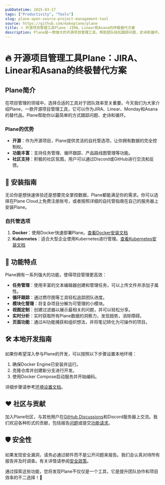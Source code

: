 ```yaml
---
pubDatetime: 2025-03-17
tags: ["Productivity", "Tools"]
slug: plane-open-source-project-management-tool
source: https://github.com/makeplane/plane
title: 🔥 开源项目管理工具Plane：JIRA、Linear和Asana的终极替代方案
description: Plane是一款强大的开源项目管理工具，帮助团队轻松跟踪问题、史诗和循环。探索它的特点、安装指南及如何参与社区贡献。
---
```


# 🔥 开源项目管理工具Plane：JIRA、Linear和Asana的终极替代方案

## Plane简介

在项目管理的领域中，选择合适的工具对于团队效率至关重要。今天我们为大家介绍Plane，一款开源项目管理工具，它可以作为JIRA、Linear、Monday和Asana的替代品。Plane帮助你以最简单的方式跟踪问题、史诗和循环。

### Plane的优势

- **开源**：作为开源项目，Plane提供灵活的自托管选项，让你拥有数据的完全控制权。
- **功能丰富**：支持任务管理、循环跟踪、产品路线图管理等功能。
- **社区支持**：积极的社区氛围，用户可以通过Discord或GitHub进行交流和反馈。

## 🚀 安装指南

无论你是想快速体验还是想要完全掌控数据，Plane都能满足你的需求。你可以选择在Plane Cloud上免费注册账号，或者按照详细的自托管指南在自己的服务器上安装Plane。

### 自托管选项

1. **Docker**：使用Docker快速部署Plane。[查看Docker安装文档](https://developers.plane.so/self-hosting/methods/docker-compose)
2. **Kubernetes**：适合大型企业使用Kubernetes进行管理。[查看Kubernetes安装文档](https://developers.plane.so/self-hosting/methods/kubernetes)

## 🌟 功能特点

Plane拥有一系列强大的功能，使得项目管理更高效：

- **任务管理**：使用丰富的文本编辑器创建和管理任务，可以上传文件并添加子属性。
- **循环跟踪**：通过燃尽图等工具轻松追踪团队进度。
- **模块化管理**：将复杂项目分解为可管理的小模块。
- **视图定制**：创建过滤器以展示最相关的问题，并可以轻松分享。
- **实时分析**：实时获取所有Plane数据的洞察力，发现趋势，消除障碍。
- **页面功能**：通过AI功能捕获和组织想法，并将笔记转化为可操作的项目。

## 🛠️ 本地开发指南

如果你希望深入参与Plane的开发，可以按照以下步骤设置本地环境：

1. 确保Docker Engine已安装并运行。
2. 克隆仓库并创建新分支进行开发。
3. 使用Docker Compose启动服务并开始编码。

详细步骤请参考[环境设置文档](https://github.com/makeplane/plane/blob/preview/ENV_SETUP.md)。

## ❤️ 社区与贡献

加入Plane社区，与其他用户在[GitHub Discussions](https://github.com/orgs/makeplane/discussions)和Discord服务器上交流。我们欢迎各种形式的贡献，包括报告[问题](https://github.com/makeplane/plane/issues/new?assignees=srinivaspendem%2Cpushya22&labels=%F0%9F%90%9Bbug&projects=&template=--bug-report.yaml&title=%5Bbug%5D%3A+)或提交[功能请求](https://github.com/makeplane/plane/issues/new?assignees=srinivaspendem%2Cpushya22&labels=%E2%9C%A8feature&projects=&template=--feature-request.yaml&title=%5Bfeature%5D%3A+)。

## 🛡️ 安全性

如果发现安全漏洞，请务必通过邮件而不是公开问题来报告。我们会认真对待所有报告并及时调查。有关详情请参阅[安全政策](https://github.com/makeplane/plane/blob/master/SECURITY.md)。

通过探索这些功能，您将发现Plane不仅仅是一个工具，它是提升团队协作和项目效率的不二选择！🌟
